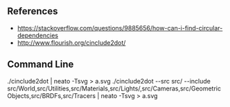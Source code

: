 ## References
- https://stackoverflow.com/questions/9885656/how-can-i-find-circular-dependencies
- http://www.flourish.org/cinclude2dot/

## Command Line
./cinclude2dot | neato -Tsvg > a.svg
./cinclude2dot --src src/ --include src/World,src/Utilities,src/Materials,src/Lights/,src/Cameras,src/GeometricObjects,src/BRDFs,src/Tracers | neato -Tsvg > a.svg

